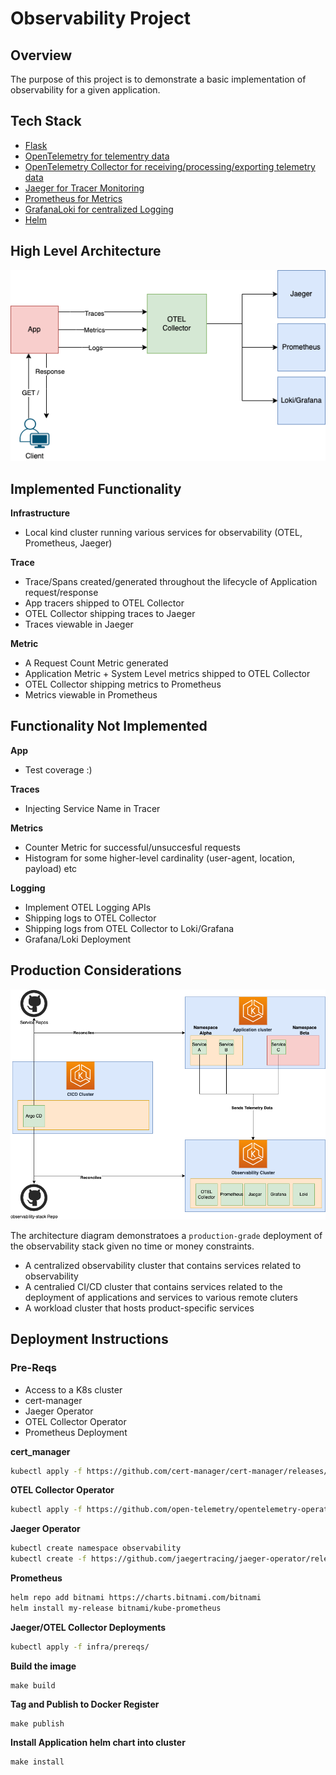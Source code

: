 # Observability Project

## Overview

The purpose of this project is to demonstrate a basic implementation of observability for a given application.

## Tech Stack

- [Flask](https://flask.palletsprojects.com/en/2.2.x/)
- [OpenTelemetry for telementry data](https://opentelemetry.io/)
- [OpenTelemetry Collector for receiving/processing/exporting telemetry data](https://github.com/open-telemetry/opentelemetry-operator)
- [Jaeger for Tracer Monitoring](https://www.jaegertracing.io/)
- [Prometheus for Metrics](https://prometheus.io/)
- [GrafanaLoki for centralized Logging](https://grafana.com/)
- [Helm](https://helm.sh/)

## High Level Architecture

![architecture](https://github.com/corykitchens/observability-project/blob/main/images/arch.png?raw=true)

## Implemented Functionality

**Infrastructure**

- Local kind cluster running various services for observability (OTEL, Prometheus, Jaeger)

**Trace**

- Trace/Spans created/generated throughout the lifecycle of Application request/response
- App tracers shipped to OTEL Collector
- OTEL Collector shipping traces to Jaeger
- Traces viewable in Jaeger

**Metric**

- A Request Count Metric generated
- Application Metric + System Level metrics shipped to OTEL Collector
- OTEL Collector shipping metrics to Prometheus
- Metrics viewable in Prometheus

## Functionality Not Implemented

**App**

- Test coverage :)

**Traces**

- Injecting Service Name in Tracer

**Metrics**

- Counter Metric for successful/unsuccesful requests
- Histogram for some higher-level cardinality (user-agent, location, payload) etc

**Logging**

- Implement OTEL Logging APIs
- Shipping logs to OTEL Collector
- Shipping logs from OTEL Collector to Loki/Grafana
- Grafana/Loki Deployment

## Production Considerations

![architecture](https://github.com/corykitchens/observability-project/blob/main/images/prod.png?raw=true)

The architecture diagram demonstratoes a `production-grade` deployment of the observability stack given no time or money constraints.

- A centralized observability cluster that contains services related to observability
- A centralied CI/CD cluster that contains services related to the deployment of applications and services to various remote cluters
- A workload cluster that hosts product-specific services

## Deployment Instructions

### Pre-Reqs

- Access to a K8s cluster
- cert-manager
- Jaeger Operator
- OTEL Collector Operator
- Prometheus Deployment

**cert_manager**

```sh
kubectl apply -f https://github.com/cert-manager/cert-manager/releases/download/v1.9.1/cert-manager.yaml
```

**OTEL Collector Operator**

```sh
kubectl apply -f https://github.com/open-telemetry/opentelemetry-operator/releases/latest/download/opentelemetry-operator.yaml
```

**Jaeger Operator**

```sh
kubectl create namespace observability
kubectl create -f https://github.com/jaegertracing/jaeger-operator/releases/download/v1.37.0/jaeger-operator.yaml -n observability
```

**Prometheus**

```sh
helm repo add bitnami https://charts.bitnami.com/bitnami
helm install my-release bitnami/kube-prometheus
```

**Jaeger/OTEL Collector Deployments**

```sh
kubectl apply -f infra/prereqs/
```

**Build the image**

```
make build
```

**Tag and Publish to Docker Register**

```
make publish
```

**Install Application helm chart into cluster**

```
make install
```
